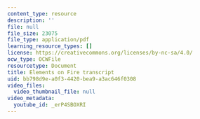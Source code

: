 ```yaml
---
content_type: resource
description: ''
file: null
file_size: 23075
file_type: application/pdf
learning_resource_types: []
license: https://creativecommons.org/licenses/by-nc-sa/4.0/
ocw_type: OCWFile
resourcetype: Document
title: Elements on Fire transcript
uid: bb798d9e-a0f3-4420-bea9-a3ac646f0308
video_files:
  video_thumbnail_file: null
video_metadata:
  youtube_id: _erP4SBOXRI
---
```

